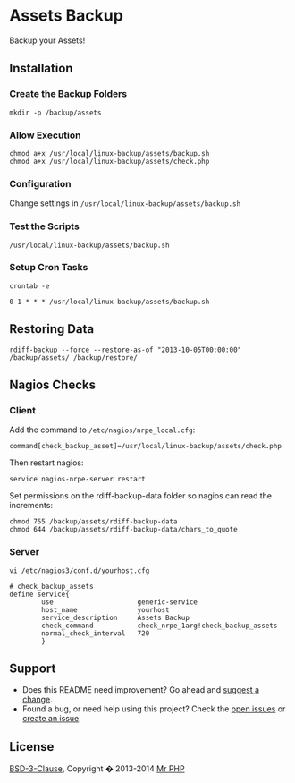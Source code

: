 # Assets Backup

Backup your Assets!


## Installation


### Create the Backup Folders

```
mkdir -p /backup/assets
```


### Allow Execution

```
chmod a+x /usr/local/linux-backup/assets/backup.sh
chmod a+x /usr/local/linux-backup/assets/check.php
```


### Configuration

Change settings in `/usr/local/linux-backup/assets/backup.sh`


### Test the Scripts

```
/usr/local/linux-backup/assets/backup.sh
```


### Setup Cron Tasks

`crontab -e`

```
0 1 * * * /usr/local/linux-backup/assets/backup.sh
```


## Restoring Data

```
rdiff-backup --force --restore-as-of "2013-10-05T00:00:00" /backup/assets/ /backup/restore/
```


## Nagios Checks


### Client

Add the command to `/etc/nagios/nrpe_local.cfg`:

```
command[check_backup_asset]=/usr/local/linux-backup/assets/check.php
```

Then restart nagios:

```
service nagios-nrpe-server restart
```

Set permissions on the rdiff-backup-data folder so nagios can read the increments:

```
chmod 755 /backup/assets/rdiff-backup-data
chmod 644 /backup/assets/rdiff-backup-data/chars_to_quote
```


### Server

`vi /etc/nagios3/conf.d/yourhost.cfg`

```
# check_backup_assets
define service{
        use                     generic-service
        host_name               yourhost
        service_description     Assets Backup
        check_command           check_nrpe_1arg!check_backup_assets
        normal_check_interval   720
        }
```


## Support

- Does this README need improvement?  Go ahead and [suggest a change](https://github.com/cornernote/linux-backup/edit/master/assets/README.md).
- Found a bug, or need help using this project?  Check the [open issues](https://github.com/cornernote/linux-backup/issues) or [create an issue](https://github.com/cornernote/linux-backup/issues/new).


## License

[BSD-3-Clause](https://raw.github.com/cornernote/linux-backup/master/LICENSE), Copyright � 2013-2014 [Mr PHP](mailto:info@mrphp.com.au)

